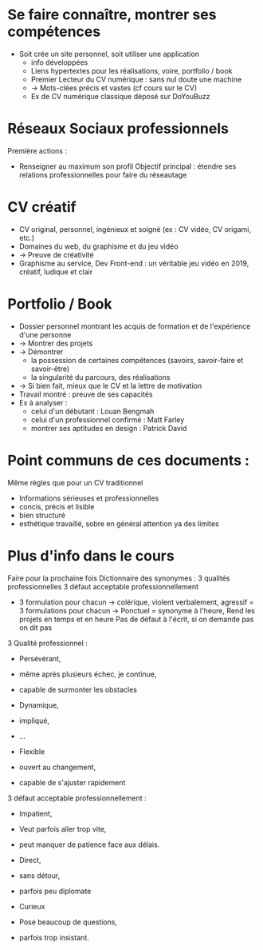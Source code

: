 # Se faire connaître, montrer ses compétences 

- Soit crée un site personnel, soit utiliser une application
	- info développées
	- Liens hypertextes pour les réalisations, voire, portfolio / book
	- Premier Lecteur du CV numérique : sans nul doute une machine
	- -> Mots-clées précis et vastes (cf cours sur le CV)
	- Ex de CV numérique classique déposé sur DoYouBuzz


# Réseaux Sociaux professionnels

Première actions :
- Renseigner au maximum son profil
Objectif principal : 
étendre ses relations professionnelles pour faire du réseautage

# CV créatif

- CV original, personnel, ingénieux et soigné (ex : CV vidéo, CV origami, etc.)
- Domaines du web, du graphisme et du jeu vidéo
- -> Preuve de créativité
- Graphisme au service, 
Dev Front-end : un véritable jeu vidéo en 2019, créatif, ludique et clair


# Portfolio / Book

- Dossier personnel montrant les acquis de formation et de l'expérience d'une personne
- -> Montrer des projets
- -> Démontrer
	- la possession de certaines compétences (savoirs, savoir-faire et savoir-être)
	- la singularité du parcours, des réalisations
- -> Si bien fait, mieux que le CV et la lettre de motivation
- Travail montré : preuve de ses capacités
- Ex à analyser : 
	- celui d'un débutant : Louan Bengmah
	- celui d'un professionnel confirmé : Matt Farley
	- montrer ses aptitudes en design : Patrick David

# Point communs de ces documents : 

Même règles que pour un CV traditionnel
- Informations sérieuses et professionnelles
- concis, précis et lisible
- bien structuré
- esthétique travaillé, sobre en général attention ya des limites

# Plus d'info dans le cours
Faire pour la prochaine fois 
Dictionnaire des synonymes : 
3 qualités professionnelles
3 défaut acceptable professionnellement
+ 3 formulation pour chacun
-> colérique, violent verbalement, agressif = 3 formulations pour chacun
-> Ponctuel = synonyme à l'heure, Rend les projets en temps et en heure
Pas de défaut à l'écrit, si on demande pas on dit pas 


3 Qualité professionnel : 
- Persévérant,
- même après plusieurs échec, je continue, 
- capable de surmonter les obstacles

- Dynamique, 
- impliqué, 
- ...

- Flexible 
- ouvert au changement, 
- capable de s'ajuster rapidement

3 défaut acceptable professionnellement : 
- Impatient, 
- Veut parfois aller trop vite, 
- peut manquer de patience face aux délais.

- Direct, 
- sans détour, 
- parfois peu diplomate

- Curieux
- Pose beaucoup de questions, 
- parfois trop insistant.